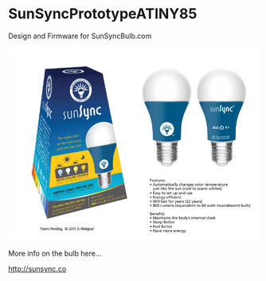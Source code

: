 # SunSyncPrototypeATINY85
Design and Firmware for SunSyncBulb.com

![logo](images/SunSync.PNG)

More info on the bulb here...

http://sunsync.co


